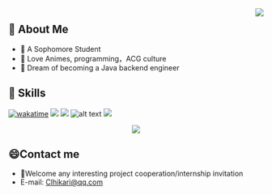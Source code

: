 <a href="#">
  <img align="right" src="https.github-readme-stats.vercel.app/api?username=Clhikari&count_private=true&show_icons=true" />
</a>

## 💭 About Me

-  🏫 A Sophomore Student
-  🍕 Love Animes, programming，ACG culture
-  🌌 Dream of becoming a Java backend engineer
## 🍉 Skills

[![wakatime](https://wakatime.com/badge/user/b5fa9fdd-50fb-4d15-8df0-deae1c896269.svg)](https://wakatime.com/@b5fa9fdd-50fb-4d15-8df0-deae1c896269)
![](https://img.shields.io/badge/java-c47c1c)
![](https://img.shields.io/badge/-Python-3e74a2?style=flat-square&logo=Python&logoColor=fff)
![alt text](https://img.shields.io/badge/-Linux-000000?style=flat-square&logo=Linux&logoColor=fff)
![](https://img.shields.io/badge/-Docker-2496ED?style=flat-square&logo=Docker&logoColor=fff)

<p align="center">
<img src="https://profile-counter.glitch.me/{Clhikari}/count.svg" />
</p>

## 😄Contact me
  - 🚀Welcome any interesting project cooperation/internship invitation
  - E-mail: Clhikari@qq.com
